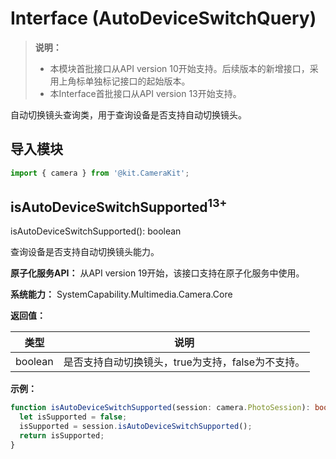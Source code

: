 # Interface (AutoDeviceSwitchQuery)
<!--Kit: Camera Kit-->
<!--Subsystem: Multimedia-->
<!--Owner: @qano-->
<!--Designer: @leo_ysl-->
<!--Tester: @xchaosioda-->
<!--Adviser: @zengyawen-->

> **说明：**
>
> - 本模块首批接口从API version 10开始支持。后续版本的新增接口，采用上角标单独标记接口的起始版本。
> - 本Interface首批接口从API version 13开始支持。

自动切换镜头查询类，用于查询设备是否支持自动切换镜头。

## 导入模块

```ts
import { camera } from '@kit.CameraKit';
```

## isAutoDeviceSwitchSupported<sup>13+</sup>

isAutoDeviceSwitchSupported(): boolean

查询设备是否支持自动切换镜头能力。

**原子化服务API：** 从API version 19开始，该接口支持在原子化服务中使用。

**系统能力：** SystemCapability.Multimedia.Camera.Core

**返回值：**

| 类型                                             | 说明          |
| ----------------------------------------------- |-------------|
| boolean               | 是否支持自动切换镜头，true为支持，false为不支持。 |

**示例：**

```ts
function isAutoDeviceSwitchSupported(session: camera.PhotoSession): boolean {
  let isSupported = false;
  isSupported = session.isAutoDeviceSwitchSupported();
  return isSupported;
}
```
